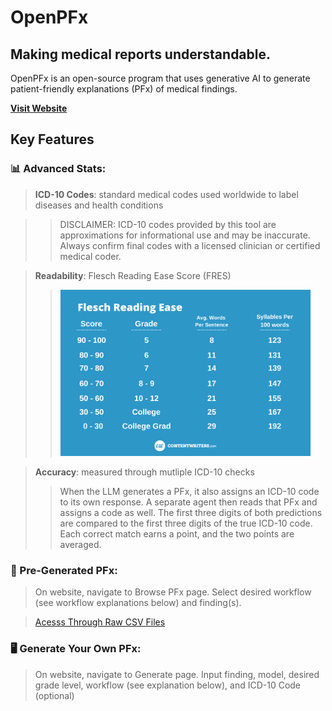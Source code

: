 # OpenPFx
## Making medical reports understandable.
OpenPFx is an open-source program that uses generative AI to generate patient-friendly explanations (PFx) of medical findings. 

**[Visit Website](https://openpfx.streamlit.app)**

## Key Features 

### 📊 Advanced Stats:

> **ICD-10 Codes**: standard medical codes used worldwide to label diseases and health conditions

>> DISCLAIMER: ICD-10 codes provided by this tool are approximations for informational use and may be inaccurate. Always confirm final codes with a licensed clinician or certified medical coder.


> **Readability**: Flesch Reading Ease Score (FRES)
>> <img src="./images/FRES_Guide.png" alt="FRES Guide" width="400"/>


> **Accuracy**: measured through mutliple ICD-10 checks
>> When the LLM generates a PFx, it also assigns an ICD-10 code to its own response. A separate agent then reads that PFx and assigns a code as well. The first three digits of both predictions are compared to the first three digits of the true ICD-10 code. Each correct match earns a point, and the two points are averaged.

### 📝 Pre-Generated PFx: 

> On website, navigate to Browse PFx page. Select desired workflow (see workflow explanations below) and finding(s).

> [Acesss Through Raw CSV Files](./Generated_PFx_CSVs/)


### 🖥️ Generate Your Own PFx:

> On website, navigate to Generate page. Input finding, model, desired grade level, workflow (see explanation below), and ICD-10 Code (optional)


